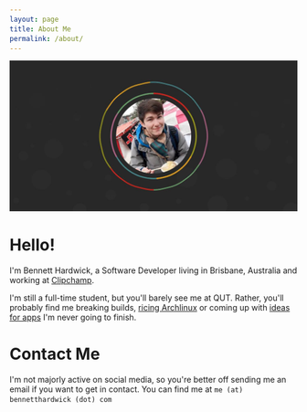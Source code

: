 ```yaml
---
layout: page
title: About Me
permalink: /about/
---
```


![header image of my face on dark background](/assets/images/og-image.jpg)

# Hello!

I'm Bennett Hardwick, a Software Developer living in Brisbane, Australia and working at [Clipchamp](https://clipchamp.com/).

I'm still a full-time student, but you'll barely see me at QUT. Rather, you'll probably find me breaking builds, [ricing Archlinux](https://github.com/bennetthardwick/dotfiles) or coming up with [ideas for apps](https://bennetthardwick.com/projects/app-names/#/) I'm never going to finish.

# Contact Me
I'm not majorly active on social media, so you're better off sending me an email if you want to get in contact. You can find me at `me (at) bennetthardwick (dot) com`


